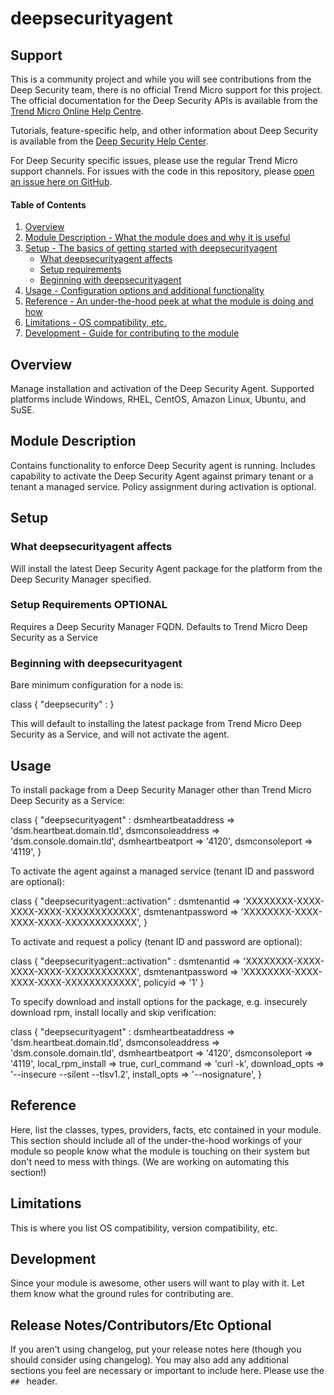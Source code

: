 # deepsecurityagent

## Support

This is a community project and while you will see contributions from the Deep Security team, there is no official Trend Micro support for this project. The official documentation for the Deep Security APIs is available from the [Trend Micro Online Help Centre](http://docs.trendmicro.com/en-us/enterprise/deep-security.aspx).

Tutorials, feature-specific help, and other information about Deep Security is available from the [Deep Security Help Center](https://help.deepsecurity.trendmicro.com/Welcome.html).

For Deep Security specific issues, please use the regular Trend Micro support channels. For issues with the code in this repository, please [open an issue here on GitHub](https://github.com/deep-security/puppet/issues).

#### Table of Contents

1. [Overview](#overview)
2. [Module Description - What the module does and why it is useful](#module-description)
3. [Setup - The basics of getting started with deepsecurityagent](#setup)
    * [What deepsecurityagent affects](#what-deepsecurityagent-affects)
    * [Setup requirements](#setup-requirements)
    * [Beginning with deepsecurityagent](#beginning-with-deepsecurityagent)
4. [Usage - Configuration options and additional functionality](#usage)
5. [Reference - An under-the-hood peek at what the module is doing and how](#reference)
5. [Limitations - OS compatibility, etc.](#limitations)
6. [Development - Guide for contributing to the module](#development)

## Overview

Manage installation and activation of the Deep Security Agent. Supported platforms include Windows, RHEL, CentOS, Amazon Linux, Ubuntu, and SuSE.

## Module Description

Contains functionality to enforce Deep Security agent is running. Includes capability to activate the Deep Security Agent against primary tenant or a tenant a managed service. Policy assignment during activation is optional.

## Setup

### What deepsecurityagent affects

Will install the latest Deep Security Agent package for the platform from the Deep Security Manager specified.
### Setup Requirements **OPTIONAL**

Requires a Deep Security Manager FQDN. Defaults to Trend Micro Deep Security as a Service

### Beginning with deepsecurityagent

Bare minimum configuration for a node is:

class { "deepsecurity" : }

This will default to installing the latest package from Trend Micro Deep Security as a Service, and will not activate the agent.

## Usage

To install package from a Deep Security Manager other than Trend Micro Deep Security as a Service:

class { "deepsecurityagent" :
  dsmheartbeataddress => 'dsm.heartbeat.domain.tld',
  dsmconsoleaddress => 'dsm.console.domain.tld',
  dsmheartbeatport => '4120',
  dsmconsoleport => '4119',
}

To activate the agent against a managed service (tenant ID and password are optional):

class { "deepsecurityagent::activation" :
  dsmtenantid => 'XXXXXXXX-XXXX-XXXX-XXXX-XXXXXXXXXXXX',
  dsmtenantpassword => 'XXXXXXXX-XXXX-XXXX-XXXX-XXXXXXXXXXXX',
}

To activate and request a policy (tenant ID and password are optional):

class { "deepsecurityagent::activation" :
  dsmtenantid => 'XXXXXXXX-XXXX-XXXX-XXXX-XXXXXXXXXXXX',
  dsmtenantpassword => 'XXXXXXXX-XXXX-XXXX-XXXX-XXXXXXXXXXXX',
  policyid => '1'
}

To specify download and install options for the package, e.g. insecurely download rpm, install locally and skip verification:

class { "deepsecurityagent" :
  dsmheartbeataddress => 'dsm.heartbeat.domain.tld',
  dsmconsoleaddress => 'dsm.console.domain.tld',
  dsmheartbeatport => '4120',
  dsmconsoleport => '4119',
  local_rpm_install => true,
  curl_command => 'curl -k',
  download_opts => '--insecure --silent --tlsv1.2',
  install_opts => '--nosignature',
}


## Reference



Here, list the classes, types, providers, facts, etc contained in your module.
This section should include all of the under-the-hood workings of your module so
people know what the module is touching on their system but don't need to mess
with things. (We are working on automating this section!)

## Limitations

This is where you list OS compatibility, version compatibility, etc.

## Development

Since your module is awesome, other users will want to play with it. Let them
know what the ground rules for contributing are.

## Release Notes/Contributors/Etc **Optional**

If you aren't using changelog, put your release notes here (though you should
consider using changelog). You may also add any additional sections you feel are
necessary or important to include here. Please use the `## ` header.
